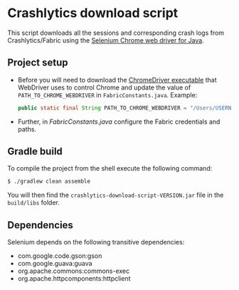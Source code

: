 # Crashlytics download script

This script downloads all the sessions and corresponding crash logs from Crashlytics/Fabric using the [Selenium Chrome web driver for Java][seleniumhq].


## Project setup

- Before you will need to download the [ChromeDriver executable][chrome-webdriver] that WebDriver uses to control Chrome and update the value of `PATH_TO_CHROME_WEBDRIVER` in `FabricConstants.java`.
Example:
    ``` java
    public static final String PATH_TO_CHROME_WEBDRIVER = "/Users/USERNAME/chromedriver/chromedriver";
    ```
- Further, in _FabricConstants.java_ configure the Fabric credentials and paths.


## Gradle build

To compile the project from the shell execute the following command:

``` bash
$ ./gradlew clean assemble
```

You will then find the `crashlytics-download-script-VERSION.jar` file in the `build/libs` folder.


## Dependencies

Selenium depends on the following transitive dependencies:

- com.google.code.gson:gson
- com.google.guava:guava
- org.apache.commons:commons-exec
- org.apache.httpcomponents:httpclient



[seleniumhq]: http://www.seleniumhq.org/download
[chrome-webdriver]: https://sites.google.com/a/chromium.org/chromedriver/downloads
